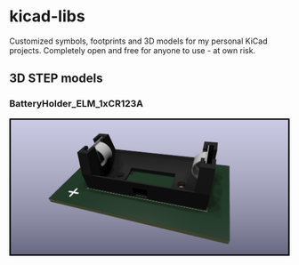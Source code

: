 # kicad-libs

Customized symbols, footprints and 3D models for my personal KiCad projects. Completely open and free for anyone to use - at own risk.

## 3D STEP models

### BatteryHolder_ELM_1xCR123A

![3D rendering](/espena/renderings/BatteryHolder_ELM_1xCR123A.png?raw=true "BatteryHolder_ELM_1xCR123A")


